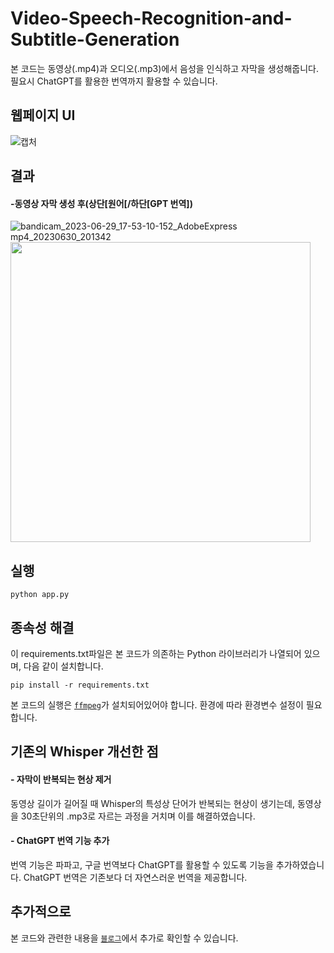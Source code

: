 # Video-Speech-Recognition-and-Subtitle-Generation
본 코드는 동영상(.mp4)과 오디오(.mp3)에서 음성을 인식하고 자막을 생성해줍니다. 필요시 ChatGPT를 활용한 번역까지 활용할 수 있습니다.

## 웹페이지 UI
![캡처](https://github.com/chanheehi/Video-Speech-Recognition-and-Subtitle-Generation/assets/101696330/2c6cc75c-02dc-41e1-848b-b5af5f567ea8)


## 결과
#### -동영상 자막 생성 후(상단[원어[/하단[GPT 번역])
![bandicam_2023-06-29_17-53-10-152_AdobeExpress mp4_20230630_201342](https://github.com/chanheehi/Video-Speech-Recognition-and-Subtitle-Generation/assets/101696330/5afb3a35-b61f-4d3e-9be4-5b5de8799f86)
<img src="[[https://github.com/chanheehi/Video-Speech-Recognition-and-Subtitle-Generation/assets/101696330/b5b46d27-0aca-4968-b8b9-7bb1ecc424a5)https://github.com/chanheehi/Video-Speech-Recognition-and-Subtitle-Generation/assets/101696330/b5b46d27-0aca-4968-b8b9-7bb1ecc424a5](https://github.com/chanheehi/Video-Speech-Recognition-and-Subtitle-Generation/assets/101696330/b95b7b5d-5cec-4937-8268-389241c59971)https://github.com/chanheehi/Video-Speech-Recognition-and-Subtitle-Generation/assets/101696330/b95b7b5d-5cec-4937-8268-389241c59971](https://github.com/chanheehi/Video-Speech-Recognition-and-Subtitle-Generation/assets/101696330/5afb3a35-b61f-4d3e-9be4-5b5de8799f86)" width="480">

## 실행
```
python app.py
```
## 종속성 해결
이 requirements.txt파일은 본 코드가 의존하는 Python 라이브러리가 나열되어 있으며, 다음 같이 설치합니다.
```
pip install -r requirements.txt
```
본 코드의 실행은 [`ffmpeg`](https://ffmpeg.org/)가 설치되어있어야 합니다. 환경에 따라 환경변수 설정이 필요합니다.
## 기존의 Whisper 개선한 점
#### - 자막이 반복되는 현상 제거
동영상 길이가 길어질 때 Whisper의 특성상 단어가 반복되는 현상이 생기는데, 동영상을 30초단위의 .mp3로 자르는 과정을 거치며 이를 해결하였습니다.
#### - ChatGPT 번역 기능 추가
번역 기능은 파파고, 구글 번역보다 ChatGPT를 활용할 수 있도록 기능을 추가하였습니다. ChatGPT 번역은 기존보다 더 자연스러운 번역을 제공합니다.
## 추가적으로
본 코드와 관련한 내용을 [`블로그`](https://blog.naver.com/jc603/223139586897)에서 추가로 확인할 수 있습니다.
